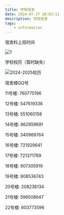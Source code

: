 ```yaml
---
title: 学校信息
date: 2024-07-27 10:03:11
description: 学校信息
tags:
    - information
---
```

宿舍科上班时间

![1](1.png)

学校校历（暂时缺失）

![2024-2025校历](2.png)

宿舍楼QQ号

11号楼: 760775196

12号楼: 547619336

13号楼: 551060158

14号楼: 862859691

15号楼: 340969764

16号楼: 721929641

17号楼: 721371789

18号楼: 907305919

19号楼: 908536743

20号楼: 208236134

21号楼: 596508647

22号楼: 603773596